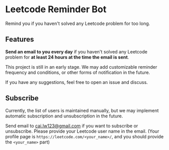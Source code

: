 # Leetcode Reminder Bot

Remind you if you haven't solved any Leetcode problem for too long.

## Features

**Send an email to you every day** if you haven't solved any Leetcode problem for **at least 24 hours at the time the email is sent**.

This project is still in an early stage. We may add customizable reminder frequency and conditions, or other forms of notification in the future.

If you have any suggestions, feel free to open an issue and discuss.

## Subscribe

Currently, the list of users is maintained manually, but we may implement automatic subscription and unsubscription in the future.

Send email to [cai.lw123@gmail.com](mailto:cai.lw123@gmail.com) if you want to subscribe or unsubscribe. Please provide your Leetcode user name in the email. (Your profile page is `https://leetcode.com/<your_name>/`, and you should provide the `<your_name>` part)
